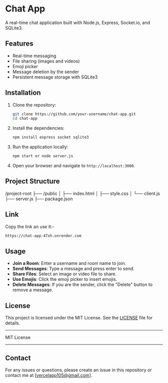 # Chat App

A real-time chat application built with Node.js, Express, Socket.io, and SQLite3.

## Features

- Real-time messaging
- File sharing (images and videos)
- Emoji picker
- Message deletion by the sender
- Persistent message storage with SQLite3

## Installation

1. Clone the repository:
    ```sh
    git clone https://github.com/your-username/chat-app.git
    cd chat-app
    ```

2. Install the dependencies:
    ```sh
    npm install express socket sqlite3
    ```

3. Run the application locally:
    ```sh
    npm start or node server.js
    ```

4. Open your browser and navigate to `http://localhost:3000`.

## Project Structure

/project-root
├── /public
│ ├── index.html
│ ├── style.css
│ └── client.js
├── server.js
├── package.json

## Link

Copy the link an use it:-
```sh
https://chat-app-47xh.onrender.com
```

## Usage

- **Join a Room**: Enter a username and room name to join.
- **Send Messages**: Type a message and press enter to send.
- **Share Files**: Select an image or video file to share.
- **Use Emojis**: Click the emoji picker to insert emojis.
- **Delete Messages**: If you are the sender, click the "Delete" button to remove a message.

## License

This project is licensed under the MIT License. See the [LICENSE](LICENSE) file for details.

---

MIT License

---

## Contact

For any issues or questions, please create an issue in this repository or contact me at [vercelapp105@gmail.com].
